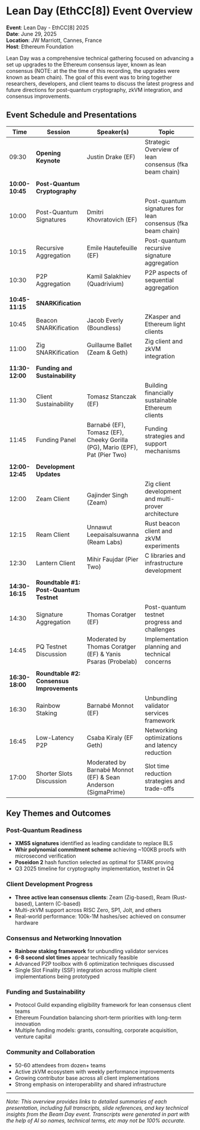 # Lean Day (EthCC[8]) Event Overview

**Event**: Lean Day - EthCC[8] 2025  
**Date**: June 29, 2025  
**Location**: JW Marriott, Cannes, France  
**Host**: Ethereum Foundation  

Lean Day was a comprehensive technical gathering focused on advancing a set up upgrades to the Ethereum consensus layer, known as lean consensus (NOTE: at the the time of this recording, the upgrades were known as beam chain).  The goal of this event was to bring together researchers, developers, and client teams to discuss the latest progress and future directions for post-quantum cryptography, zkVM integration, and consensus improvements.


## Event Schedule and Presentations

| Time | Session | Speaker(s) | Topic | Links |
|------|---------|------------|-------|-------|
| 09:30 | **Opening Keynote** | Justin Drake (EF) | Strategic Overview of lean consensus (fka beam chain) | [Slides, Video & Transcript](/workshops-and-interops/2025/lean-day-EthCC/01-opening-keynote.md) |
| | | | | |
| **10:00-10:45** | **Post-Quantum Cryptography** | | | |
| 10:00 | Post-Quantum Signatures | Dmitri Khovratovich (EF) | Post-quantum signatures for lean consensus (fka beam chain) | [Slides, Video & Transcript](/workshops-and-interops/2025/lean-day-EthCC/02-pq-signatures.md) |
| 10:15 | Recursive Aggregation | Emile Hautefeuille (EF) | Post-quantum recursive signature aggregation | [Slides, Video & Transcript](/workshops-and-interops/2025/lean-day-EthCC/03-recursive-aggregation.md) |
| 10:30 | P2P Aggregation | Kamil Salakhiev (Quadrivium) | P2P aspects of sequential aggregation | [Slides, Video & Transcript](/workshops-and-interops/2025/lean-day-EthCC/04-p2p-aggregation.md) |
| | | | | |
| **10:45-11:15** | **SNARKification** | | | |
| 10:45 | Beacon SNARKification | Jacob Everly (Boundless) | ZKasper and Ethereum light clients | [Slides, Video & Transcript](/workshops-and-interops/2025/lean-day-EthCC/05-beacon-snarkification.md) |
| 11:00 | Zig SNARKification | Guillaume Ballet (Zeam & Geth) | Zig client and zkVM integration | [Slides, Video & Transcript](/workshops-and-interops/2025/lean-day-EthCC/06-zig-snarkification.md) |
| | | | | |
| **11:30-12:00** | **Funding and Sustainability** | | | |
| 11:30 | Client Sustainability | Tomasz Stanczak (EF) | Building financially sustainable Ethereum clients | [Slides, Video & Transcript](/workshops-and-interops/2025/lean-day-EthCC/07-client-sustainability.md) |
| 11:45 | Funding Panel | Barnabé (EF), Tomasz (EF), Cheeky Gorilla (PG), Mario (EPF), Pat (Pier Two) | Funding strategies and support mechanisms | [Slides, Video & Transcript](/workshops-and-interops/2025/lean-day-EthCC/08-funding-panel.md) |
| | | | | |
| **12:00-12:45** | **Development Updates** | | | |
| 12:00 | Zeam Client | Gajinder Singh (Zeam) | Zig client development and multi-prover architecture | [Slides, Video & Transcript](/workshops-and-interops/2025/lean-day-EthCC/09-zeam-client.md) |
| 12:15 | Ream Client | Unnawut Leepaisalsuwanna (Ream Labs) | Rust beacon client and zkVM experiments | [Slides, Video & Transcript](/workshops-and-interops/2025/lean-day-EthCC/10-ream-client.md) |
| 12:30 | Lantern Client | Mihir Faujdar (Pier Two) | C libraries and infrastructure development | [Slides, Video & Transcript](/workshops-and-interops/2025/lean-day-EthCC/11-lantern-client.md) |
| | | | | |
| **14:30-16:15** | **Roundtable #1: Post-Quantum Testnet** | | | |
| 14:30 | Signature Aggregation | Thomas Coratger (EF) | Post-quantum testnet progress and challenges | [Slides, Video & Transcript](/workshops-and-interops/2025/lean-day-EthCC/12-signature-aggregation.md) |
| 14:45 | PQ Testnet Discussion | Moderated by Thomas Coratger (EF) & Yanis Psaras (Probelab) | Implementation planning and technical concerns | [Slides, Video & Transcript](/workshops-and-interops/2025/lean-day-EthCC/13-pq-testnet-discussion.md) |
| | | | | |
| **16:30-18:00** | **Roundtable #2: Consensus Improvements** | | | |
| 16:30 | Rainbow Staking | Barnabé Monnot (EF) | Unbundling validator services framework | [Slides, Video & Transcript](/workshops-and-interops/2025/lean-day-EthCC/14-rainbow-staking.md) |
| 16:45 | Low-Latency P2P | Csaba Kiraly (EF Geth) | Networking optimizations and latency reduction | [Slides, Video & Transcript](/workshops-and-interops/2025/lean-day-EthCC/15-low-latency-p2p.md) |
| 17:00 | Shorter Slots Discussion | Moderated by Barnabé Monnot (EF) & Sean Anderson (SigmaPrime) | Slot time reduction strategies and trade-offs | [Slides, Video & Transcript](/workshops-and-interops/2025/lean-day-EthCC/16-shorter-slots-disucssion.md) |

## Key Themes and Outcomes

### Post-Quantum Readiness
- **XMSS signatures** identified as leading candidate to replace BLS
- **Whir polynomial commitment scheme** achieving ~100KB proofs with microsecond verification
- **Poseidon 2** hash function selected as optimal for STARK proving
- Q3 2025 timeline for cryptography implementation, testnet in Q4

### Client Development Progress
- **Three active lean consensus clients**: Zeam (Zig-based), Ream (Rust-based), Lantern (C-based)
- Multi-zkVM support across RISC Zero, SP1, Jolt, and others
- Real-world performance: 100k-1M hashes/sec achieved on consumer hardware

### Consensus and Networking Innovation
- **Rainbow staking framework** for unbundling validator services
- **6-8 second slot times** appear technically feasible
- Advanced P2P toolbox with 6 optimization techniques discussed
- Single Slot Finality (SSF) integration across multiple client implementations being prototyped

### Funding and Sustainability
- Protocol Guild expanding eligibility framework for lean consensus client teams
- Ethereum Foundation balancing short-term priorities with long-term innovation
- Multiple funding models: grants, consulting, corporate acquisition, venture capital

### Community and Collaboration
- 50-60 attendees from dozen+ teams
- Active zkVM ecosystem with weekly performance improvements
- Growing contributor base across all client implementations
- Strong emphasis on interoperability and shared infrastructure

---

*Note: This overview provides links to detailed summaries of each presentation, including full transcripts, slide references, and key technical insights from the Beam Day event. Transcripts were generated in part with the help of AI so names, technical terms, etc may not be 100% accurate.*